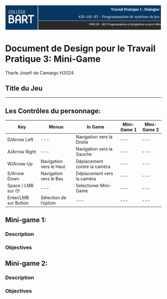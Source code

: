 ![Header](https://github.com/tharle/sj_tp1_age_of_none/blob/main/header_readme.PNG)
# Document de Design pour le Travail Pratique 3: Mini-Game

Tharle Josefi de Camargo H2024

## Title du Jeu
---

## Les Contrôles du personnage:

Key | Menus |In Game | Mini-Game 1 | Mini-Game 2|
--- | --- | --- | --- | --- |
D/Arrow Left | --- | Navigation vers la Droite | --- | --- |
A/Arrow Right | --- | Navigation vers la Gauche | --- | --- |
W/Arrow Up | Navigation vers le Haut | Déplacement contre la caméra | --- | --- |
S/Arrow Down | Navigation vers le Bas | Déplacement vers la caméra | --- | --- |
Space / LMB sur (!) | --- | Selectioner Mini-Game | --- | ---|
Enter/LMB sur Button | Sélection de l’option | --- | --- | --- |

## Mini-game 1: 

### Description
### Objectives

## Mini-game 2: 

### Description
### Objectives
